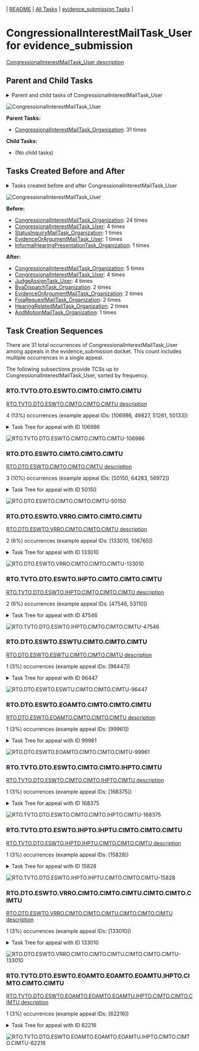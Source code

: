 <!-- DO NOT EDIT THIS FILE.  This file is autogenerated. -->
| [README](../README.md) | [All Tasks](../alltasks.md) | [evidence_submission Tasks](tasklist.md) |

# CongressionalInterestMailTask_User for evidence_submission

[CongressionalInterestMailTask_User description](../descr/CongressionalInterestMailTask_User.md)

## Parent and Child Tasks

<details><summary markdown='span'>Parent and child tasks of CongressionalInterestMailTask_User
</summary>

```
digraph G {
rankdir=LR;
node [shape=box]
"CongressionalInterestMailTask_Organization" -> "CongressionalInterestMailTask_User" [label=31]
}
```
</details>

![CongressionalInterestMailTask_User](dot/CongressionalInterestMailTask_User-parentchild.dot.png)

**Parent Tasks:**

   * [CongressionalInterestMailTask_Organization](CongressionalInterestMailTask_Organization.md): 31 times

**Child Tasks:**

   * (No child tasks)

## Tasks Created Before and After

<details><summary markdown='span'>Tasks created before and after CongressionalInterestMailTask_User</summary>

```
digraph G {
rankdir=LR;

"CongressionalInterestMailTask_User" -> "CongressionalInterestMailTask_Organization" [label=5]
"CongressionalInterestMailTask_User" -> "JudgeAssignTask_User" [label=4]
"CongressionalInterestMailTask_User" -> "CongressionalInterestMailTask_User" [label=4]
"CongressionalInterestMailTask_User" -> "HearingRelatedMailTask_Organization" [label=2]
"CongressionalInterestMailTask_User" -> "FoiaRequestMailTask_Organization" [label=2]
"CongressionalInterestMailTask_User" -> "EvidenceOrArgumentMailTask_Organization" [label=2]
"CongressionalInterestMailTask_User" -> "BvaDispatchTask_Organization" [label=2]
"CongressionalInterestMailTask_User" -> "AodMotionMailTask_Organization" [label=1]
"CongressionalInterestMailTask_Organization" -> "CongressionalInterestMailTask_User" [label=24]
"CongressionalInterestMailTask_User" -> "CongressionalInterestMailTask_User" [label=4]
"StatusInquiryMailTask_Organization" -> "CongressionalInterestMailTask_User" [label=1]
"InformalHearingPresentationTask_Organization" -> "CongressionalInterestMailTask_User" [label=1]
"EvidenceOrArgumentMailTask_User" -> "CongressionalInterestMailTask_User" [label=1]
}
```
</details>

![CongressionalInterestMailTask_User](dot/CongressionalInterestMailTask_User.dot.png)

**Before:**

   * [CongressionalInterestMailTask_Organization](CongressionalInterestMailTask_Organization.md): 24 times
   * [CongressionalInterestMailTask_User](CongressionalInterestMailTask_User.md): 4 times
   * [StatusInquiryMailTask_Organization](StatusInquiryMailTask_Organization.md): 1 times
   * [EvidenceOrArgumentMailTask_User](EvidenceOrArgumentMailTask_User.md): 1 times
   * [InformalHearingPresentationTask_Organization](InformalHearingPresentationTask_Organization.md): 1 times

**After:**

   * [CongressionalInterestMailTask_Organization](CongressionalInterestMailTask_Organization.md): 5 times
   * [CongressionalInterestMailTask_User](CongressionalInterestMailTask_User.md): 4 times
   * [JudgeAssignTask_User](JudgeAssignTask_User.md): 4 times
   * [BvaDispatchTask_Organization](BvaDispatchTask_Organization.md): 2 times
   * [EvidenceOrArgumentMailTask_Organization](EvidenceOrArgumentMailTask_Organization.md): 2 times
   * [FoiaRequestMailTask_Organization](FoiaRequestMailTask_Organization.md): 2 times
   * [HearingRelatedMailTask_Organization](HearingRelatedMailTask_Organization.md): 2 times
   * [AodMotionMailTask_Organization](AodMotionMailTask_Organization.md): 1 times

## Task Creation Sequences

There are 31 total occurrences of CongressionalInterestMailTask_User among appeals in the evidence_submission docket.  This count includes multiple occurrences in a single appeal.

The following subsections provide TCSs up to CongressionalInterestMailTask_User, sorted by frequency.

### RTO.TVTO.DTO.ESWTO.CIMTO.CIMTO.CIMTU

[RTO.TVTO.DTO.ESWTO.CIMTO.CIMTO.CIMTU description](../descr/RTO.TVTO.DTO.ESWTO.CIMTO.CIMTO.CIMTU.md)

4 (13%) occurrences (example appeal IDs: [106986, 49827, 51261, 50133])

<details><summary markdown='span'>Task Tree for appeal with ID 106986</summary>

```
@startuml
skinparam {
  ObjectBorderColor #555
  ObjectBorderThickness 0
  ObjectFontStyle bold
  ObjectFontSize 14
  ObjectAttributeFontColor #333
  ObjectAttributeFontSize 12
}
  object 0.RootTask #8dd3c7 {
Organization
}
  object 1.TrackVeteranTask #bebada {
Organization
}
  object 2.DistributionTask #ffffb3 {
Organization
}
  object 3.EvidenceSubmissionWindowTask #fccde5 {
Organization
}
  object 4.CongressionalInterestMailTask #fccde5 {
Organization
}
  object 5.CongressionalInterestMailTask #fccde5 {
Organization
}
  object 6.CongressionalInterestMailTask #fccde5 {
User  <back:white>    </back>
}
0.RootTask -- 1.TrackVeteranTask
0.RootTask -- 2.DistributionTask
2.DistributionTask -- 3.EvidenceSubmissionWindowTask
2.DistributionTask -- 4.CongressionalInterestMailTask
4.CongressionalInterestMailTask -- 5.CongressionalInterestMailTask
5.CongressionalInterestMailTask -- 6.CongressionalInterestMailTask
@enduml
```
</details>

![RTO.TVTO.DTO.ESWTO.CIMTO.CIMTO.CIMTU-106986](uml/RTO.TVTO.DTO.ESWTO.CIMTO.CIMTO.CIMTU-106986.png)

### RTO.DTO.ESWTO.CIMTO.CIMTO.CIMTU

[RTO.DTO.ESWTO.CIMTO.CIMTO.CIMTU description](../descr/RTO.DTO.ESWTO.CIMTO.CIMTO.CIMTU.md)

3 (10%) occurrences (example appeal IDs: [50150, 64283, 56972])

<details><summary markdown='span'>Task Tree for appeal with ID 50150</summary>

```
@startuml
skinparam {
  ObjectBorderColor #555
  ObjectBorderThickness 0
  ObjectFontStyle bold
  ObjectFontSize 14
  ObjectAttributeFontColor #333
  ObjectAttributeFontSize 12
}
  object 0.RootTask #8dd3c7 {
Organization
}
  object 1.DistributionTask #ffffb3 {
Organization
}
  object 2.EvidenceSubmissionWindowTask #fccde5 {
Organization
}
  object 3.CongressionalInterestMailTask #fccde5 {
Organization
}
  object 4.CongressionalInterestMailTask #fccde5 {
Organization
}
  object 5.CongressionalInterestMailTask #fccde5 {
User  <back:white>    </back>
}
0.RootTask -- 1.DistributionTask
1.DistributionTask -- 2.EvidenceSubmissionWindowTask
1.DistributionTask -- 3.CongressionalInterestMailTask
3.CongressionalInterestMailTask -- 4.CongressionalInterestMailTask
4.CongressionalInterestMailTask -- 5.CongressionalInterestMailTask
@enduml
```
</details>

![RTO.DTO.ESWTO.CIMTO.CIMTO.CIMTU-50150](uml/RTO.DTO.ESWTO.CIMTO.CIMTO.CIMTU-50150.png)

### RTO.DTO.ESWTO.VRRO.CIMTO.CIMTO.CIMTU

[RTO.DTO.ESWTO.VRRO.CIMTO.CIMTO.CIMTU description](../descr/RTO.DTO.ESWTO.VRRO.CIMTO.CIMTO.CIMTU.md)

2 (6%) occurrences (example appeal IDs: [133010, 106765])

<details><summary markdown='span'>Task Tree for appeal with ID 133010</summary>

```
@startuml
skinparam {
  ObjectBorderColor #555
  ObjectBorderThickness 0
  ObjectFontStyle bold
  ObjectFontSize 14
  ObjectAttributeFontColor #333
  ObjectAttributeFontSize 12
}
  object 0.RootTask #8dd3c7 {
Organization
}
  object 1.DistributionTask #ffffb3 {
Organization
}
  object 2.EvidenceSubmissionWindowTask #fccde5 {
Organization
}
  object 3.VeteranRecordRequest #ffed6f {
Organization
}
  object 4.CongressionalInterestMailTask #fccde5 {
Organization
}
  object 5.CongressionalInterestMailTask #fccde5 {
Organization
}
  object 6.CongressionalInterestMailTask #fccde5 {
User  <back:white>    </back>
}
  object 7.CongressionalInterestMailTask #fccde5 {
Organization
}
  object 8.CongressionalInterestMailTask #fccde5 {
Organization
}
  object 9.CongressionalInterestMailTask #fccde5 {
User  <back:white>    </back>
}
0.RootTask -- 1.DistributionTask
1.DistributionTask -- 2.EvidenceSubmissionWindowTask
0.RootTask -- 3.VeteranRecordRequest
1.DistributionTask -- 4.CongressionalInterestMailTask
4.CongressionalInterestMailTask -- 5.CongressionalInterestMailTask
5.CongressionalInterestMailTask -- 6.CongressionalInterestMailTask
1.DistributionTask -- 7.CongressionalInterestMailTask
7.CongressionalInterestMailTask -- 8.CongressionalInterestMailTask
8.CongressionalInterestMailTask -- 9.CongressionalInterestMailTask
@enduml
```
</details>

![RTO.DTO.ESWTO.VRRO.CIMTO.CIMTO.CIMTU-133010](uml/RTO.DTO.ESWTO.VRRO.CIMTO.CIMTO.CIMTU-133010.png)

### RTO.TVTO.DTO.ESWTO.IHPTO.CIMTO.CIMTO.CIMTU

[RTO.TVTO.DTO.ESWTO.IHPTO.CIMTO.CIMTO.CIMTU description](../descr/RTO.TVTO.DTO.ESWTO.IHPTO.CIMTO.CIMTO.CIMTU.md)

2 (6%) occurrences (example appeal IDs: [47546, 53110])

<details><summary markdown='span'>Task Tree for appeal with ID 47546</summary>

```
@startuml
skinparam {
  ObjectBorderColor #555
  ObjectBorderThickness 0
  ObjectFontStyle bold
  ObjectFontSize 14
  ObjectAttributeFontColor #333
  ObjectAttributeFontSize 12
}
  object 0.RootTask #8dd3c7 {
Organization
}
  object 1.TrackVeteranTask #bebada {
Organization
}
  object 2.DistributionTask #ffffb3 {
Organization
}
  object 3.EvidenceSubmissionWindowTask #fccde5 {
Organization
}
  object 4.InformalHearingPresentationTask #fdb462 {
Organization
}
  object 5.CongressionalInterestMailTask #fccde5 {
Organization
}
  object 6.CongressionalInterestMailTask #fccde5 {
Organization
}
  object 7.CongressionalInterestMailTask #fccde5 {
User  <back:white>    </back>
}
0.RootTask -- 1.TrackVeteranTask
0.RootTask -- 2.DistributionTask
2.DistributionTask -- 3.EvidenceSubmissionWindowTask
2.DistributionTask -- 4.InformalHearingPresentationTask
2.DistributionTask -- 5.CongressionalInterestMailTask
5.CongressionalInterestMailTask -- 6.CongressionalInterestMailTask
6.CongressionalInterestMailTask -- 7.CongressionalInterestMailTask
@enduml
```
</details>

![RTO.TVTO.DTO.ESWTO.IHPTO.CIMTO.CIMTO.CIMTU-47546](uml/RTO.TVTO.DTO.ESWTO.IHPTO.CIMTO.CIMTO.CIMTU-47546.png)

### RTO.DTO.ESWTO.ESWTU.CIMTO.CIMTO.CIMTU

[RTO.DTO.ESWTO.ESWTU.CIMTO.CIMTO.CIMTU description](../descr/RTO.DTO.ESWTO.ESWTU.CIMTO.CIMTO.CIMTU.md)

1 (3%) occurrences (example appeal IDs: [96447])

<details><summary markdown='span'>Task Tree for appeal with ID 96447</summary>

```
@startuml
skinparam {
  ObjectBorderColor #555
  ObjectBorderThickness 0
  ObjectFontStyle bold
  ObjectFontSize 14
  ObjectAttributeFontColor #333
  ObjectAttributeFontSize 12
}
  object 0.RootTask #8dd3c7 {
Organization
}
  object 1.DistributionTask #ffffb3 {
Organization
}
  object 2.EvidenceSubmissionWindowTask #fccde5 {
Organization
}
  object 3.EvidenceSubmissionWindowTask #fccde5 {
User
}
  object 4.CongressionalInterestMailTask #fccde5 {
Organization
}
  object 5.CongressionalInterestMailTask #fccde5 {
Organization
}
  object 6.CongressionalInterestMailTask #fccde5 {
User  <back:white>    </back>
}
0.RootTask -- 1.DistributionTask
1.DistributionTask -- 2.EvidenceSubmissionWindowTask
2.EvidenceSubmissionWindowTask -- 3.EvidenceSubmissionWindowTask
1.DistributionTask -- 4.CongressionalInterestMailTask
4.CongressionalInterestMailTask -- 5.CongressionalInterestMailTask
5.CongressionalInterestMailTask -- 6.CongressionalInterestMailTask
@enduml
```
</details>

![RTO.DTO.ESWTO.ESWTU.CIMTO.CIMTO.CIMTU-96447](uml/RTO.DTO.ESWTO.ESWTU.CIMTO.CIMTO.CIMTU-96447.png)

### RTO.DTO.ESWTO.EOAMTO.CIMTO.CIMTO.CIMTU

[RTO.DTO.ESWTO.EOAMTO.CIMTO.CIMTO.CIMTU description](../descr/RTO.DTO.ESWTO.EOAMTO.CIMTO.CIMTO.CIMTU.md)

1 (3%) occurrences (example appeal IDs: [99961])

<details><summary markdown='span'>Task Tree for appeal with ID 99961</summary>

```
@startuml
skinparam {
  ObjectBorderColor #555
  ObjectBorderThickness 0
  ObjectFontStyle bold
  ObjectFontSize 14
  ObjectAttributeFontColor #333
  ObjectAttributeFontSize 12
}
  object 0.RootTask #8dd3c7 {
Organization
}
  object 1.DistributionTask #ffffb3 {
Organization
}
  object 2.EvidenceSubmissionWindowTask #fccde5 {
Organization
}
  object 3.EvidenceOrArgumentMailTask #ffffb3 {
Organization
}
  object 4.CongressionalInterestMailTask #fccde5 {
Organization
}
  object 5.CongressionalInterestMailTask #fccde5 {
Organization
}
  object 6.CongressionalInterestMailTask #fccde5 {
User  <back:white>    </back>
}
0.RootTask -- 1.DistributionTask
1.DistributionTask -- 2.EvidenceSubmissionWindowTask
0.RootTask -- 3.EvidenceOrArgumentMailTask
1.DistributionTask -- 4.CongressionalInterestMailTask
4.CongressionalInterestMailTask -- 5.CongressionalInterestMailTask
5.CongressionalInterestMailTask -- 6.CongressionalInterestMailTask
@enduml
```
</details>

![RTO.DTO.ESWTO.EOAMTO.CIMTO.CIMTO.CIMTU-99961](uml/RTO.DTO.ESWTO.EOAMTO.CIMTO.CIMTO.CIMTU-99961.png)

### RTO.TVTO.DTO.ESWTO.CIMTO.CIMTO.IHPTO.CIMTU

[RTO.TVTO.DTO.ESWTO.CIMTO.CIMTO.IHPTO.CIMTU description](../descr/RTO.TVTO.DTO.ESWTO.CIMTO.CIMTO.IHPTO.CIMTU.md)

1 (3%) occurrences (example appeal IDs: [168375])

<details><summary markdown='span'>Task Tree for appeal with ID 168375</summary>

```
@startuml
skinparam {
  ObjectBorderColor #555
  ObjectBorderThickness 0
  ObjectFontStyle bold
  ObjectFontSize 14
  ObjectAttributeFontColor #333
  ObjectAttributeFontSize 12
}
  object 0.RootTask #8dd3c7 {
Organization
}
  object 1.TrackVeteranTask #bebada {
Organization
}
  object 2.DistributionTask #ffffb3 {
Organization
}
  object 3.EvidenceSubmissionWindowTask #fccde5 {
Organization
}
  object 4.CongressionalInterestMailTask #fccde5 {
Organization
}
  object 5.CongressionalInterestMailTask #fccde5 {
Organization
}
  object 6.InformalHearingPresentationTask #fdb462 {
Organization
}
  object 7.CongressionalInterestMailTask #fccde5 {
User  <back:white>    </back>
}
  object 8.CongressionalInterestMailTask #fccde5 {
Organization
}
  object 9.CongressionalInterestMailTask #fccde5 {
Organization
}
0.RootTask -- 1.TrackVeteranTask
0.RootTask -- 2.DistributionTask
2.DistributionTask -- 3.EvidenceSubmissionWindowTask
2.DistributionTask -- 4.CongressionalInterestMailTask
4.CongressionalInterestMailTask -- 5.CongressionalInterestMailTask
2.DistributionTask -- 6.InformalHearingPresentationTask
5.CongressionalInterestMailTask -- 7.CongressionalInterestMailTask
2.DistributionTask -- 8.CongressionalInterestMailTask
8.CongressionalInterestMailTask -- 9.CongressionalInterestMailTask
@enduml
```
</details>

![RTO.TVTO.DTO.ESWTO.CIMTO.CIMTO.IHPTO.CIMTU-168375](uml/RTO.TVTO.DTO.ESWTO.CIMTO.CIMTO.IHPTO.CIMTU-168375.png)

### RTO.TVTO.DTO.ESWTO.IHPTO.IHPTU.CIMTO.CIMTO.CIMTU

[RTO.TVTO.DTO.ESWTO.IHPTO.IHPTU.CIMTO.CIMTO.CIMTU description](../descr/RTO.TVTO.DTO.ESWTO.IHPTO.IHPTU.CIMTO.CIMTO.CIMTU.md)

1 (3%) occurrences (example appeal IDs: [15828])

<details><summary markdown='span'>Task Tree for appeal with ID 15828</summary>

```
@startuml
skinparam {
  ObjectBorderColor #555
  ObjectBorderThickness 0
  ObjectFontStyle bold
  ObjectFontSize 14
  ObjectAttributeFontColor #333
  ObjectAttributeFontSize 12
}
  object 0.RootTask #8dd3c7 {
Organization
}
  object 1.TrackVeteranTask #bebada {
Organization
}
  object 2.DistributionTask #ffffb3 {
Organization
}
  object 3.EvidenceSubmissionWindowTask #fccde5 {
Organization
}
  object 4.InformalHearingPresentationTask #fdb462 {
Organization
}
  object 5.InformalHearingPresentationTask #fdb462 {
User
}
  object 6.CongressionalInterestMailTask #fccde5 {
Organization
}
  object 7.CongressionalInterestMailTask #fccde5 {
Organization
}
  object 8.CongressionalInterestMailTask #fccde5 {
User  <back:white>    </back>
}
  object 9.JudgeAssignTask #ccebc5 {
User
}
  object 10.JudgeDecisionReviewTask #d9d9d9 {
User
}
  object 11.AttorneyTask #bc80bd {
User
}
  object 12.AttorneyRewriteTask #b3de69 {
User
}
  object 13.BvaDispatchTask #b3de69 {
Organization
}
  object 14.BvaDispatchTask #b3de69 {
User
}
  object 15.CongressionalInterestMailTask #fccde5 {
Organization
}
  object 16.CongressionalInterestMailTask #fccde5 {
Organization
}
  object 17.CongressionalInterestMailTask #fccde5 {
Organization
}
  object 18.CongressionalInterestMailTask #fccde5 {
Organization
}
  object 19.CongressionalInterestMailTask #fccde5 {
Organization
}
  object 20.CongressionalInterestMailTask #fccde5 {
Organization
}
0.RootTask -- 1.TrackVeteranTask
0.RootTask -- 2.DistributionTask
2.DistributionTask -- 3.EvidenceSubmissionWindowTask
2.DistributionTask -- 4.InformalHearingPresentationTask
4.InformalHearingPresentationTask -- 5.InformalHearingPresentationTask
2.DistributionTask -- 6.CongressionalInterestMailTask
6.CongressionalInterestMailTask -- 7.CongressionalInterestMailTask
7.CongressionalInterestMailTask -- 8.CongressionalInterestMailTask
0.RootTask -- 9.JudgeAssignTask
0.RootTask -- 10.JudgeDecisionReviewTask
10.JudgeDecisionReviewTask -- 11.AttorneyTask
10.JudgeDecisionReviewTask -- 12.AttorneyRewriteTask
0.RootTask -- 13.BvaDispatchTask
13.BvaDispatchTask -- 14.BvaDispatchTask
0.RootTask -- 15.CongressionalInterestMailTask
15.CongressionalInterestMailTask -- 16.CongressionalInterestMailTask
0.RootTask -- 17.CongressionalInterestMailTask
17.CongressionalInterestMailTask -- 18.CongressionalInterestMailTask
0.RootTask -- 19.CongressionalInterestMailTask
19.CongressionalInterestMailTask -- 20.CongressionalInterestMailTask
@enduml
```
</details>

![RTO.TVTO.DTO.ESWTO.IHPTO.IHPTU.CIMTO.CIMTO.CIMTU-15828](uml/RTO.TVTO.DTO.ESWTO.IHPTO.IHPTU.CIMTO.CIMTO.CIMTU-15828.png)

### RTO.DTO.ESWTO.VRRO.CIMTO.CIMTO.CIMTU.CIMTO.CIMTO.CIMTU

[RTO.DTO.ESWTO.VRRO.CIMTO.CIMTO.CIMTU.CIMTO.CIMTO.CIMTU description](../descr/RTO.DTO.ESWTO.VRRO.CIMTO.CIMTO.CIMTU.CIMTO.CIMTO.CIMTU.md)

1 (3%) occurrences (example appeal IDs: [133010])

<details><summary markdown='span'>Task Tree for appeal with ID 133010</summary>

```
@startuml
skinparam {
  ObjectBorderColor #555
  ObjectBorderThickness 0
  ObjectFontStyle bold
  ObjectFontSize 14
  ObjectAttributeFontColor #333
  ObjectAttributeFontSize 12
}
  object 0.RootTask #8dd3c7 {
Organization
}
  object 1.DistributionTask #ffffb3 {
Organization
}
  object 2.EvidenceSubmissionWindowTask #fccde5 {
Organization
}
  object 3.VeteranRecordRequest #ffed6f {
Organization
}
  object 4.CongressionalInterestMailTask #fccde5 {
Organization
}
  object 5.CongressionalInterestMailTask #fccde5 {
Organization
}
  object 6.CongressionalInterestMailTask #fccde5 {
User  <back:white>    </back>
}
  object 7.CongressionalInterestMailTask #fccde5 {
Organization
}
  object 8.CongressionalInterestMailTask #fccde5 {
Organization
}
  object 9.CongressionalInterestMailTask #fccde5 {
User  <back:white>    </back>
}
0.RootTask -- 1.DistributionTask
1.DistributionTask -- 2.EvidenceSubmissionWindowTask
0.RootTask -- 3.VeteranRecordRequest
1.DistributionTask -- 4.CongressionalInterestMailTask
4.CongressionalInterestMailTask -- 5.CongressionalInterestMailTask
5.CongressionalInterestMailTask -- 6.CongressionalInterestMailTask
1.DistributionTask -- 7.CongressionalInterestMailTask
7.CongressionalInterestMailTask -- 8.CongressionalInterestMailTask
8.CongressionalInterestMailTask -- 9.CongressionalInterestMailTask
@enduml
```
</details>

![RTO.DTO.ESWTO.VRRO.CIMTO.CIMTO.CIMTU.CIMTO.CIMTO.CIMTU-133010](uml/RTO.DTO.ESWTO.VRRO.CIMTO.CIMTO.CIMTU.CIMTO.CIMTO.CIMTU-133010.png)

### RTO.TVTO.DTO.ESWTO.EOAMTO.EOAMTO.EOAMTU.IHPTO.CIMTO.CIMTO.CIMTU

[RTO.TVTO.DTO.ESWTO.EOAMTO.EOAMTO.EOAMTU.IHPTO.CIMTO.CIMTO.CIMTU description](../descr/RTO.TVTO.DTO.ESWTO.EOAMTO.EOAMTO.EOAMTU.IHPTO.CIMTO.CIMTO.CIMTU.md)

1 (3%) occurrences (example appeal IDs: [62216])

<details><summary markdown='span'>Task Tree for appeal with ID 62216</summary>

```
@startuml
skinparam {
  ObjectBorderColor #555
  ObjectBorderThickness 0
  ObjectFontStyle bold
  ObjectFontSize 14
  ObjectAttributeFontColor #333
  ObjectAttributeFontSize 12
}
  object 0.RootTask #8dd3c7 {
Organization
}
  object 1.TrackVeteranTask #bebada {
Organization
}
  object 2.DistributionTask #ffffb3 {
Organization
}
  object 3.EvidenceSubmissionWindowTask #fccde5 {
Organization
}
  object 4.EvidenceOrArgumentMailTask #ffffb3 {
Organization
}
  object 5.EvidenceOrArgumentMailTask #ffffb3 {
Organization
}
  object 6.EvidenceOrArgumentMailTask #ffffb3 {
User
}
  object 7.EvidenceOrArgumentMailTask #ffffb3 {
User
}
  object 8.InformalHearingPresentationTask #fdb462 {
Organization
}
  object 9.CongressionalInterestMailTask #fccde5 {
Organization
}
  object 10.CongressionalInterestMailTask #fccde5 {
Organization
}
  object 11.CongressionalInterestMailTask #fccde5 {
User  <back:white>    </back>
}
  object 12.CongressionalInterestMailTask #fccde5 {
Organization
}
  object 13.CongressionalInterestMailTask #fccde5 {
Organization
}
  object 14.CongressionalInterestMailTask #fccde5 {
Organization
}
  object 15.CongressionalInterestMailTask #fccde5 {
Organization
}
0.RootTask -- 1.TrackVeteranTask
0.RootTask -- 2.DistributionTask
2.DistributionTask -- 3.EvidenceSubmissionWindowTask
0.RootTask -- 4.EvidenceOrArgumentMailTask
4.EvidenceOrArgumentMailTask -- 5.EvidenceOrArgumentMailTask
5.EvidenceOrArgumentMailTask -- 6.EvidenceOrArgumentMailTask
5.EvidenceOrArgumentMailTask -- 7.EvidenceOrArgumentMailTask
2.DistributionTask -- 8.InformalHearingPresentationTask
2.DistributionTask -- 9.CongressionalInterestMailTask
9.CongressionalInterestMailTask -- 10.CongressionalInterestMailTask
10.CongressionalInterestMailTask -- 11.CongressionalInterestMailTask
2.DistributionTask -- 12.CongressionalInterestMailTask
12.CongressionalInterestMailTask -- 13.CongressionalInterestMailTask
2.DistributionTask -- 14.CongressionalInterestMailTask
14.CongressionalInterestMailTask -- 15.CongressionalInterestMailTask
@enduml
```
</details>

![RTO.TVTO.DTO.ESWTO.EOAMTO.EOAMTO.EOAMTU.IHPTO.CIMTO.CIMTO.CIMTU-62216](uml/RTO.TVTO.DTO.ESWTO.EOAMTO.EOAMTO.EOAMTU.IHPTO.CIMTO.CIMTO.CIMTU-62216.png)

